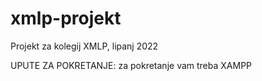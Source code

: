 # xmlp-projekt
Projekt za kolegij XMLP, lipanj 2022

UPUTE ZA POKRETANJE:
za pokretanje vam treba XAMPP
